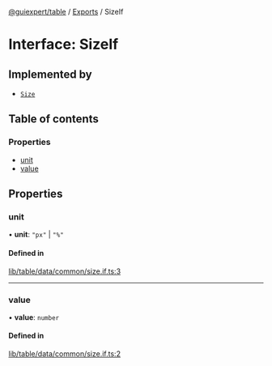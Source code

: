 [@guiexpert/table](../README.md) / [Exports](../modules.md) / SizeIf

# Interface: SizeIf

## Implemented by

- [`Size`](../classes/Size.md)

## Table of contents

### Properties

- [unit](SizeIf.md#unit)
- [value](SizeIf.md#value)

## Properties

### unit

• **unit**: ``"px"`` \| ``"%"``

#### Defined in

[lib/table/data/common/size.if.ts:3](https://github.com/guiexperttable/ge-table/blob/6aaca3c/libs/table/src/lib/table/data/common/size.if.ts#L3)

___

### value

• **value**: `number`

#### Defined in

[lib/table/data/common/size.if.ts:2](https://github.com/guiexperttable/ge-table/blob/6aaca3c/libs/table/src/lib/table/data/common/size.if.ts#L2)
